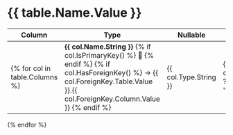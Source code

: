 # {{ table.Name.Value }}

| Column                         | Type                                                                                                                                                                               | Nullable              |                                      |
|--------------------------------|------------------------------------------------------------------------------------------------------------------------------------------------------------------------------------|-----------------------|--------------------------------------|
 {% for col in table.Columns %} | **{{ col.Name.String }}** {% if col.IsPrimaryKey() %} 🔑 {% endif %} {% if col.HasForeignKey() %} → {{ col.ForeignKey.Table.Value }}.{{ col.ForeignKey.Column.Value }} {% endif %} | {{ col.Type.String }} | {{ col.Nullable ? 'true' : 'false' }} |   |
{% endfor %}
